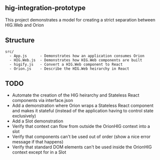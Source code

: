 ## hig-integration-prototype

This project demonstrates a model for creating a strict separation between HIG.Web and Orion

## Structure

```
src/
  - App.js      - Demonstrates how an application consumes Orion
  - HIG.Web.js  - Demonstrates how HIG.Web components are built
  - higify.js   - Convert a HIG.Web component to React
  - Orion.js    - Describe the HIG.Web heirarchy in React
```

## TODO

- Automate the creation of the HIG heirarchy and Stateless React components via interface.json
- Add a demonstration where Orion wraps a Stateless React component and makes it stateful (instead of the application having to control state exclusively)
- Add a Slot demonstration
- Verify that context can flow from outside the OrionHIG context into a slot
- Verify that components can't be used out of order (show a nice error message if that happens)
- Verify that standard DOM elements can't be used inside the OrionHIG context except for in a Slot